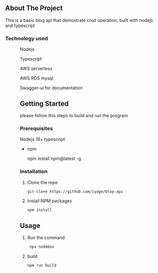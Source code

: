 <!-- ABOUT THE PROJECT -->

## About The Project

This is a basic blog api that demostrate crud operation, built with nodejs and typescript

### Technology used

<ul>
  <ol>Nodejs</ol>
    <ol>Typescript</ol>
    <ol>AWS serverless</ol>
     <ol>AWS RDS mysql</ol>
     <ol>Swagger-ui for documentation</ol>
<ul>

<!-- GETTING STARTED -->

## Getting Started

please follow this steps to build and run the program

### Prerequisites

Nodejs 18+
typescript

- npm

  npm install npm@latest -g

### Installation

1. Clone the repo

   ```sh
   git clone https://github.com/iyage/blop-api

   ```

2. Install NPM packages
   ```sh
   npm install
   ```

<!-- USAGE EXAMPLES -->

## Usage

1. Run the command

   ```sh
    npx nodemon

   ```

2. build

   ```sh
   npm run build

   ```
